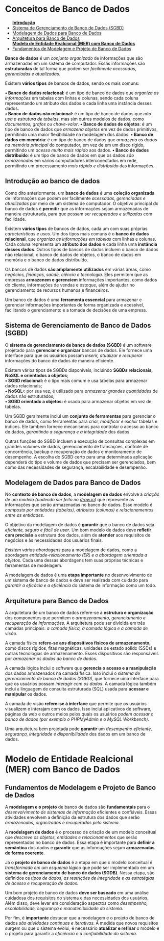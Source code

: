 # Conceitos de Banco de Dados

<ul>
	<a href="https://github.com/leostella97/conceitosbd#introdu%C3%A7%C3%A3o-ao-banco-de-dados"><b>Introdução</b></a>
	<li><a href="https://github.com/leostella97/conceitosbd#sistema-de-gerenciamento-de-banco-de-dados-sgbd">Sistema de Gerenciamento de Banco de Dados (SGBD)</a></li>
	<li><a href="https://github.com/leostella97/conceitosbd#modelagem-de-dados-para-banco-de-dados">Modelagem de Dados para Banco de Dados</a></li>
	<li><a href="https://github.com/leostella97/conceitosbd#arquitetura-para-banco-de-dados">Arquitetura para Banco de Dados</a></li>
	<a href="https://github.com/leostella97/conceitosbd#modelo-de-entidade-realcional-mer-com-banco-de-dados"><b>Modelo de Entidade Realcional (MER) com Banco de Dados</b></a>
	<li><a href="https://github.com/leostella97/conceitosbd#fundamentos-de-modelagem-e-projeto-de-banco-de-dados">Fundamentos de Modelagem e Projeto de Banco de Dados</a></li>
</a></li>
</ul>

<b>Banco de dados</b> é um <i>conjunto organizado</i> de informações que são armazenadas em um sistema de computador. Essas informações são <b>estruturadas</b> de tal forma que podem ser <i>facilmente acessadas, gerenciadas e atualizadas</i>.

Existem <b>vários tipos</b> de bancos de dados, sendo os mais comuns:

<b>• Banco de dados relacional:</b> é um tipo de banco de dados que <i>organiza as informações</i> em tabelas com linhas e colunas, sendo cada coluna representando um atributo dos dados e cada linha uma instância desses dados.
<br>
<b>• Banco de dados não relacional:</b> é um tipo de banco de dados que <i>não usa a estrutura de tabelas</i>, mas sim outros modelos de dados, como <i>documentos, grafos ou chave-valor</i>.
<b>• Banco de dados de objetos</b>: é um tipo de banco de dados que <i>armazena objetos</i> em vez de dados primitivos, permitindo uma maior flexibilidade na modelagem dos dados.
<b>• Banco de dados em memória</b>: é um tipo de banco de dados que <i>armazena os dados na memória principal</i> do computador, em vez de em um disco rígido, permitindo um <i>acesso muito mais rápido</i> aos dados.
<b>• Banco de dados distribuído</b>: é um tipo de banco de dados em que os dados <i>são armazenados</i> em vários computadores interconectados em rede, permitindo um processamento <i>mais rápido e distribuído</i> das informações.

## Introdução ao banco de dados
Como dito anteriormente, um <b>banco de dados</b> é uma <b>coleção organizada</b> de informações que podem ser facilmente <i>acessadas, gerenciadas e atualizadas</i> por meio de um sistema de computador. O objetivo principal do banco de dados é <b>permitir</b> que as informações sejam armazenadas de maneira estruturada, para que possam ser <i>recuperadas e utilizadas</i> com facilidade.

Existem <b>vários tipos</b> de bancos de dados, cada um com suas próprias <i>características e usos</i>. Um dos tipos mais comuns é o <b>banco de dados relacional</b>, que <i>organiza as informações em tabelas</i> com linhas e colunas. Cada coluna representa um <b>atributo dos dados</b> e cada linha uma <b>instância desses dados</b>. Outros tipos de bancos de dados incluem o banco de dados não relacional, o banco de dados de objetos, o banco de dados em memória e o banco de dados distribuído.

Os bancos de dados <b>são amplamente utilizados</b> em várias áreas, como <i>negócios, finanças, saúde, ciência e tecnologia</i>. Eles permitem que as empresas <b>armazenem e gerenciem</b> informações importantes, como dados do cliente, informações de vendas e estoque, além de ajudar no gerenciamento de recursos humanos e financeiros.

Um banco de dados é uma <b>ferramenta essencial</b> para armazenar e gerenciar informações importantes de forma organizada e acessível, facilitando o gerenciamento e a tomada de decisões de uma empresa.

## Sistema de Gerenciamento de Banco de Dados (SGBD)
O <b>sistema de gerenciamento de banco de dados (SGBD)</b> é um software projetado para <b>gerenciar e organizar</b> bancos de dados. Ele fornece uma interface para que os usuários possam <i>inserir, atualizar e recuperar</i> informações do banco de dados de maneira eficiente.

Existem vários tipos de SGBDs disponíveis, incluindo <b>SGBDs relacionais, NoSQL e orientados a objetos</b>;
<br>
<b>• SGBD relacional:</b> é o tipo mais comum e usa tabelas para armazenar dados relacionais;
<br>
<b>• NoSQL:</b>: por sua vez, é utilizado para <i>armazenar grandes quantidades</i> de dados não estruturados;
<br>
<b>• SGBD orientado a objetos:</b> é usado para armazenar objetos em vez de tabelas.

Um SGBD geralmente inclui um <b>conjunto de ferramentas</b> para gerenciar o banco de dados, como ferramentas para <i>criar, modificar e excluir</i> tabelas e índices. Ele também fornece mecanismos para controlar o acesso ao banco de dados, <i>garantindo a segurança e a integridade</i> dos dados.

Outras funções do SGBD incluem a execução de consultas complexas em grandes volumes de dados, gerenciamento de transações, controle de concorrência, backup e recuperação de dados e monitoramento de desempenho. A escolha do SGBD certo para uma determinada aplicação dependerá do tipo e volume de dados que precisam ser gerenciados, bem como das necessidades de segurança, escalabilidade e desempenho.

## Modelagem de Dados para Banco de Dados
No <b>contexto de banco de dados</b>, a <b>modelagem de dados</b> envolve a <i>criação de um modelo (podendo ser feito no <a href="draw.io">draw.io</a>) </i> que represente as informações que serão armazenadas no banco de dados. Esse modelo é <i>composto por entidades (tabelas), atributos (colunas) e relacionamentos entre as entidades</i>.

O objetivo da modelagem de dados é <b>garantir</b> que o banco de dados seja <i>eficiente, seguro e fácil de usar</i>. Um bom modelo de dados deve <b>refletir com precisão</b> a estrutura dos dados, além de <b>atender</b> aos requisitos de negócios e às necessidades dos usuários finais.

<i>Existem várias abordagens</i> para a modelagem de dados, como a abordagem <i>entidade-relacionamento (ER) e a abordagem orientada a objetos</i>. Cada uma dessas abordagens tem suas próprias técnicas e ferramentas de modelagem.

A modelagem de dados é uma <b>etapa importante</b> no desenvolvimento de um sistema de banco de dados e deve ser realizada com cuidado para <i>garantir a eficácia e a eficiência</i> do sistema de informação como um todo.

## Arquitetura para Banco de Dados
A arquitetura de um banco de dados refere-se à <b>estrutura e organização</b> dos componentes que permitem o <i>armazenamento, gerenciamento e recuperação de informações</i>. A arquitetura pode ser dividida em três camadas principais: <i>a camada física, a camada lógica e a camada de visão</i>.

A camada física <b>refere-se aos dispositivos físicos de armazenamento</b>, como discos rígidos, fitas magnéticas, unidades de estado sólido (SSDs) e outras tecnologias de armazenamento. Esses dispositivos são responsáveis por <i>armazenar os dados do banco de dados</i>.

A camada lógica inclui o software que <b>gerencia o acesso e a manipulação</b> dos dados armazenados na camada física. Isso inclui o <i>sistema de gerenciamento de banco de dados (SGBD)</i>, que fornece uma interface para que os usuários possam <i>interagir com os dados</i>. A camada lógica também inclui a linguagem de consulta estruturada (SQL) usada para <b>acessar e manipular</b> os dados.

A camada de visão <b>refere-se à interface</b> que permite que os usuários visualizem e interajam com os dados. Isso inclui aplicativos de software, páginas da web e outros meios pelos quais os usuários <i>podem acessar o banco de dados (por exemplo o PHPMyAdmin e o MySQL Workbench)</i>.

Uma arquitetura bem projetada pode <b>garantir</b> um <i>desempenho eficiente, segurança, integridade e disponibilidade</i> dos dados em um banco de dados.

# Modelo de Entidade Realcional (MER) com Banco de Dados

## Fundamentos de Modelagem e Projeto de Banco de Dados
A <b>modelagem e o projeto</b> de banco de dados são <b>fundamentais</b> para o <i>desenvolvimento de sistemas de informação</i> eficientes e confiáveis. Essas atividades envolvem a definição da estrutura dos dados que serão <i>armazenados, organizados e recuperados pelo sistema</i>.

A <b>modelagem de dados</b> é o processo de criação de um modelo conceitual que <i>descreve os objetos, entidades e relacionamentos</i> que serão representados no banco de dados. Essa etapa é importante para <b>definir a semântica</b> dos dados e <b>garantir</b> que as informações sejam <b>armazenadas de forma coerente</b>.

Já o <b>projeto de banco de dados</b> é a etapa em que o modelo conceitual é <i>transformado em um esquema lógico</i> que pode ser implementado em um <b>sistema de gerenciamento de banco de dados (SGDB)</b>. Nessa etapa, são definidos os <i>tipos de dados, as restrições de integridade e as estratégias de acesso e recuperação de dados</i>.

Um bom projeto de banco de dados <b>deve ser baseado</b> em uma análise cuidadosa dos requisitos do sistema e das necessidades dos usuários. Além disso, deve levar em consideração aspectos como <i>desempenho, escalabilidade, segurança e manutenibilidade do sistema</i>.

Por fim, é <b>importante</b> destacar que a modelagem e o projeto de banco de dados <i>são atividades contínuas e iterativas</i>. À medida que novos requisitos surgem ou que o sistema evolui, é necessário <b>atualizar e refinar</b> o modelo e o projeto para garantir a <i>eficiência e a confiabilidade do sistema</i>.
